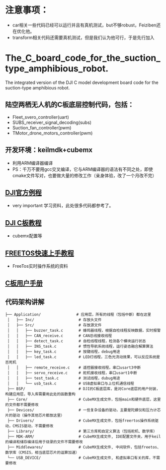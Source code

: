 # 注意事项：
- car相关一些代码已经可以运行并且有真机测试，but不够robust，Feiziben还在优化他。
- transform相关代码还需要真机测试，但是我们认为他可行，于是先行加入
# The_C_board_code_for_the_suction_type_amphibious_robot.
The integrated version of the DJI C model development board code for the suction-type amphibious robot.
## 陆空两栖无人机的C板底层控制代码，包括：
- Fleet_svero_controller(uart)
- SUBS_receiver_signal_decoding(subs)
- Suction_fan_controller(pwm)
- TMotor_drone_motors_controller(pwm)
## 开发环境：keilmdk+cubemx
- 利用ARM编译器编译
- PS：千万不要用gcc交叉编译，它与ARM编译器的语法有不同之处，即使cmake文件写对，也要做大量的修改工作（亲身体验，改了一个月改不完）
## [DJI官方例程](https://github.com/RoboMaster/Development-Board-C-Examples)
- very important 学习资料，此处很多代码都参考了。
## [DJI C板教程](https://github.com/FOCUSDrone/C_code_amphibious_robot/blob/main/RoboMaster%E5%BC%80%E5%8F%91%E6%9D%BFC%E5%9E%8B%E5%B5%8C%E5%85%A5%E5%BC%8F%E8%BD%AF%E4%BB%B6%E6%95%99%E7%A8%8B%E6%96%87%E6%A1%A3.pdf)
- cubemx配置等
## [FREETOS快速上手教程](https://github.com/FOCUSDrone/C_code_amphibious_robot/blob/main/FreeRTOS%E5%AE%8C%E5%85%A8%E5%BC%80%E5%8F%91%E6%89%8B%E5%86%8C%E4%B9%8B%E4%B8%8A%E5%86%8C_%E5%BF%AB%E9%80%9F%E5%85%A5%E9%97%A8.pdf)
- FreeTos实时操作系统的资料
## [C板用户手册](https://rm-static.djicdn.com/tem/35228/RoboMaster%20%20%E5%BC%80%E5%8F%91%E6%9D%BF%20C%20%E5%9E%8B%E7%94%A8%E6%88%B7%E6%89%8B%E5%86%8C.pdf)


## 代码架构讲解
```
├── Application/                # 应用层，所有的线程（包括中断）都在这里
 │   ├── Inc/                    # 存放头文件
 │   ├── Src/                    # 存放源文件
 │   │   ├── buzzer_task.c       # 蜂鸣器线程，根据自检线程反映数据，实时报警
 │   │   ├── CAN_receive.c       # CAN总线接收线程
 │   │   ├── detect_task.c       # 自检线程线程，检测各个模块运行状态
 │   │   ├── INS_task.c          # 惯性导航系统线程，运行姿态融合解算算法
 │   │   ├── key_task.c          # 按键线程，debug用途
 │   │   ├── led_task.c          # LED灯线程，三色光流动效果，可以反应系统是否死机
 │   │   ├── remote_receive.c    # 遥控器接收线程，串口usart3中断
 │   │   ├── servo_receive.c     # 舵机接收线程，串口usart1中断
 │   │   ├── test_task.c         # 测试线程，dubug用途
 │   │   └── usb_task.c          # USB虚拟串口与上位机通信线程
 ├── BSP/                        # DJI的C板底层库，是对Core底层的用户封装，构建应用层，导入库需要用此处的函数重构
 ├── Core/                       # CubeMX生成文件，包括main和硬件底层，这里的文件都不需要修改
 ├── Devices/                    # 一些复杂设备的驱动，主要是陀螺仪和压力计芯片的驱动（操作其他芯片都放这里）
 ├── Drivers/                    # CubeMX生成文件，包括freertos操作系统驱动，CMSIS驱动，不需要修改
 ├── Library/                    # 第三方库和自定义算法（包括舵机、数学库）
 ├── MDK-ARM/                    # CubeMX生成文件, IDE配置文件夹，用于keil的编译和储存编译后用于烧录的文件不需要修改
 ├── Middlewares/                # CubeMX生成文件, 中间软件，包括freetos、数学库（CMSIS，相当底层芯片的运算加速）
 └── USB_DEVICE/                 # CubeMX生成文件, 和虚拟串口有关的库，不需要修改
```


